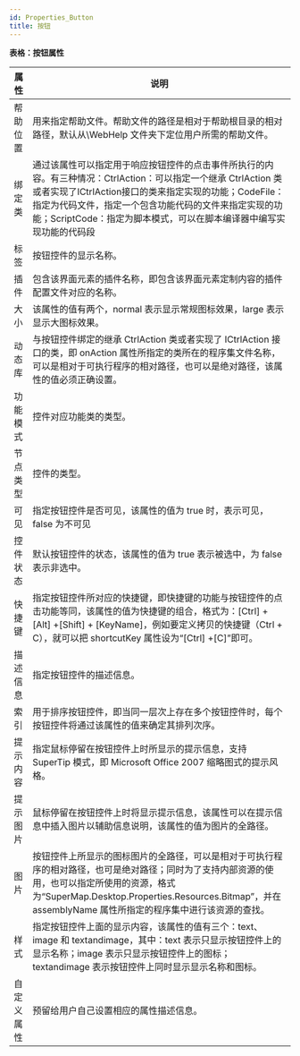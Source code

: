 ```yaml
---
id: Properties_Button
title: 按钮
---
```

**表格：按钮属性**

属性 | 说明  
---|---  
帮助位置 | 用来指定帮助文件。帮助文件的路径是相对于帮助根目录的相对路径，默认从\WebHelp 文件夹下定位用户所需的帮助文件。  
绑定类 | 通过该属性可以指定用于响应按钮控件的点击事件所执行的内容。有三种情况：CtrlAction：可以指定一个继承 CtrlAction 类或者实现了ICtrlAction接口的类来指定实现的功能；CodeFile：指定为代码文件，指定一个包含功能代码的文件来指定实现的功能；ScriptCode：指定为脚本模式，可以在脚本编译器中编写实现功能的代码段 
标签 | 按钮控件的显示名称。  
插件 | 包含该界面元素的插件名称，即包含该界面元素定制内容的插件配置文件对应的名称。  
大小 | 该属性的值有两个，normal 表示显示常规图标效果，large 表示显示大图标效果。  
动态库 | 与按钮控件绑定的继承 CtrlAction 类或者实现了 ICtrlAction 接口的类，即 onAction 属性所指定的类所在的程序集文件名称，可以是相对于可执行程序的相对路径，也可以是绝对路径，该属性的值必须正确设置。  
功能模式 | 控件对应功能类的类型。  
节点类型 | 控件的类型。  
可见 | 指定按钮控件是否可见，该属性的值为 true 时，表示可见，false 为不可见 
控件状态 | 默认按钮控件的状态，该属性的值为 true 表示被选中，为 false 表示非选中。  
快捷键 | 指定按钮控件所对应的快捷键，即快捷键的功能与按钮控件的点击功能等同，该属性的值为快捷键的组合，格式为：[Ctrl] + [Alt] +[Shift] + [KeyName]，例如要定义拷贝的快捷键（Ctrl + C），就可以把 shortcutKey 属性设为“[Ctrl] +[C]”即可。  
描述信息 | 指定按钮控件的描述信息。  
索引 | 用于排序按钮控件，即当同一层次上存在多个按钮控件时，每个按钮控件将通过该属性的值来确定其排列次序。  
提示内容 | 指定鼠标停留在按钮控件上时所显示的提示信息，支持 SuperTip 模式，即 Microsoft Office 2007 缩略图式的提示风格。  
提示图片 | 鼠标停留在按钮控件上时将显示提示信息，该属性可以在提示信息中插入图片以辅助信息说明，该属性的值为图片的全路径。  
图片 |按钮控件上所显示的图标图片的全路径，可以是相对于可执行程序的相对路径，也可是绝对路径；同时为了支持内部资源的使用，也可以指定所使用的资源，格式为“SuperMap.Desktop.Properties.Resources.Bitmap”，并在 assemblyName 属性所指定的程序集中进行该资源的查找。  
样式 | 指定按钮控件上面的显示内容，该属性的值有三个：text、image 和 textandimage，其中：text 表示只显示按钮控件上的显示名称；image 表示只显示按钮控件上的图标；textandimage 表示按钮控件上同时显示显示名称和图标。  
自定义属性 | 预留给用户自己设置相应的属性描述信息。  
